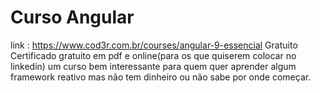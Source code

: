 <h1> Curso Angular </h1>

link : https://www.cod3r.com.br/courses/angular-9-essencial
Gratuito
Certificado gratuito em pdf e online(para os que quiserem colocar no linkedin)
um curso bem interessante para quem quer aprender algum framework reativo mas não tem dinheiro ou não sabe por onde começar. 
